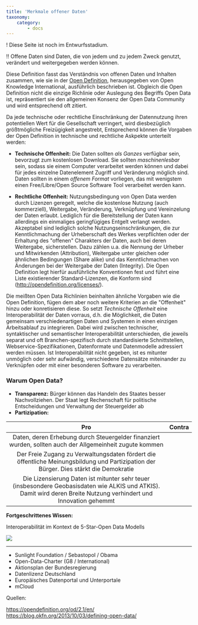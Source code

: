 ```yaml
---
title: 'Merkmale offener Daten'
taxonomy:
    category:
        - docs
---
```


! Diese Seite ist noch im Entwurfsstadium.

!! Offene Daten sind Daten, die von jedem und zu jedem Zweck genutzt, verändert und weitergegeben werden können.

Diese Definition fasst das Verständnis von offenen Daten und Inhalten zusammen, wie sie in der [Open Definition](https://opendefinition.org/), herausgegeben von Open Knowledge International, ausführlich beschrieben ist. Obgleich die Open Definition nicht die einzige Richlinie oder Auslegung des Begriffs Open Data ist, repräsentiert sie den allgemeinen Konsenz der Open Data Community und wird entsprechend oft zitiert.




Da jede technische oder rechtliche Einschränkung der Datennutzung ihren potentiellen Wert für die Gesellschaft verringert, wird diesbezüglich größtmögliche Freizügigkeit angestrebt,  Entsprechend können die Vorgaben der Open Definition in technische und rechtliche Askpekte unterteilt werden:

- **Technische Offenheit:** Die Daten sollten *als Ganzes* verfügbar sein, bevorzugt zum kostenlosen Download. Sie sollten *maschinenlesbar* sein, sodass sie einem Computer verarbeitet werden können und dabei für jedes einzelne Datenelement Zugriff und Veränderung möglich sind. Daten sollten in einem *offenem Format* vorliegen, das mit wenigstem einen Free/Libre/Open Source Software Tool verarbeitet werden kann.

- **Rechtliche Offenheit:** Nutzungsbedingung von Open Data werden durch Lizenzen geregelt, welche die kostenlose Nutzung (auch kommerziell), Weitergabe, Veränderung, Verknüpfung und Vereinzelung der Daten erlaubt. Lediglich für die Bereitstellung der Daten kann allerdings ein einmaliges geringfügiges Entgelt verlangt werden.
Akzeptabel sind lediglich solche Nutzungseinschränkungen, die zur Kenntlichmachung der Urheberschaft des Werkes verpflichten oder der Erhaltung des "offenen" Charakters der Daten, auch bei deren Weitergabe, sicherstellen. Dazu zählen u.a. die Nennung der Urheber und Mitwirkenden (Attribution), Weitergabe unter gleichen oder ähnlichen Bedingungen (Share alike) und das Kenntlichmachen von Änderungen bei der Weitergabe der Daten (Integrity).
Die Open Definition legt hierfür ausführliche Konventionen fest und führt eine Liste existierender Standard-Lizenzen, die Konform sind (http://opendefinition.org/licenses/).

Die meißten Open Data Richlinien beinhalten ähnliche Vorgaben wie die Open Definition, fügen dem aber noch weitere Kriterien an die "Offenheit" hinzu oder konretisieren diese. So setzt *Technische Offenheit* eine Interoperabilität der Daten vorraus, d.h. die Möglichkeit, die Daten gemeinsam verschiedenartigen Daten und Systemen in einen einzigen Arbeitsablauf zu integrieren. Dabei wird zwischen technischer, syntaktischer und semantischer Interoperabilität unterschieden, die jeweils separat und oft Branchen-spezifisch durch standardisierte Schnittstellen, Webservice-Spezifikationen, Datenformate und Datenmodelle adressiert werden müssen. Ist Interoperabilität nicht gegeben, ist es mitunter unmöglich oder sehr aufwändig, verschiedene Datensätze miteinander zu Verknüpfen oder mit einer besonderen Software zu verarbeiten.

### Warum Open Data?

- **Transparenz:** Bürger können das Handeln des Staates besser Nachvollziehen. Der Staat legt Rechenschaft für politische Entscheidungen und Verwaltung der Steuergelder ab
- **Partizipation:**

|  Pro | Contra  |
|:------:|:-----------:|
| Daten, deren Erhebung durch Steuergelder finanziert wurden, sollten auch der Allgemeinheit zugute kommen | |
| Der Freie Zugang zu Verwaltungsdaten fördert die öffentliche Meinungsbildung und Partizipation der Bürger. Dies stärkt die Demokratie
| Die Lizensierung Daten ist mitunter sehr teuer (insbesondere Geobasisdaten wie ALKIS und ATKIS). Damit wird deren Breite Nutzung verhindert und Innovation gehemmt ||





**Fortgeschrittenes Wissen:**

Interoperabilität im Kontext de 5-Star-Open Data Modells

![](/home/matthias/learn.opengeoedu.de/pages/03.OpenData/02.lecture/5-star-steps.png)













------------------------------
- Sunlight Foundation / Sebastopol / Obama
- Open-Data-Charter (G8 / International)
- Aktionsplan der Bundesregierung
- Datenlizenz Deutschland
- Europäisches Datenportal und Unterportale
- mCloud


Quellen:

https://opendefinition.org/od/2.1/en/
https://blog.okfn.org/2013/10/03/defining-open-data/
